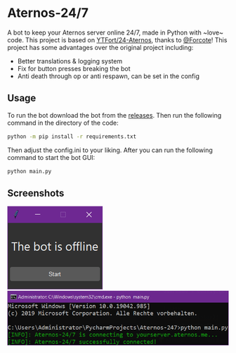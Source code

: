 # Aternos-24/7
A bot to keep your Aternos server online 24/7, made in Python with ~love~ code. This project is based on [YTFort/24-Aternos](https://github.com/YTFort/24-Aternos), thanks to [@Forcote](https://www.youtube.com/@Fortcote)! This project has some advantages over the original project including:
- Better translations & logging system
- Fix for button presses breaking the bot
- Anti death through op or anti respawn, can be set in the config

## Usage
To run the bot download the bot from the [releases](https://github.com/BlueSchnabeltier/aternos-247/releases). Then run the following command in the directory of the code:
```bash
python -m pip install -r requirements.txt
```
Then adjust the config.ini to your liking. After you can run the following command to start the bot GUI:
```bash
python main.py
```

## Screenshots
![](https://github.com/BlueSchnabeltier/aternos-247/blob/screenshots/screenshot.png?raw=true) ![](https://github.com/BlueSchnabeltier/aternos-247/blob/screenshots/screenshot2.png?raw=true)
